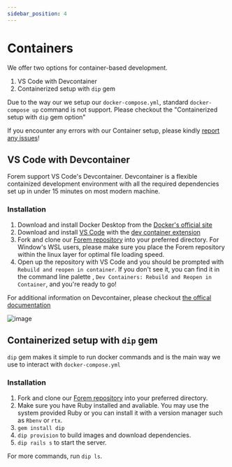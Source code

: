 ```yaml
---
sidebar_position: 4
---
```


# Containers

We offer two options for container-based development.

1. VS Code with Devcontainer
1. Containerized setup with `dip` gem

Due to the way our we setup our `docker-compose.yml`, standard `docker-compose up` command is not support. Please checkout the "Containerized setup with `dip` gem option"

If you encounter any errors with our Container setup, please kindly
[report any issues](https://github.com/forem/forem/issues/new/choose)!

## VS Code with Devcontainer

Forem support VS Code's Devcontainer. Devcontainer is a flexible containized development environment with all the required dependencies set up in under 15 minutes on most modern machine.

### Installation

1. Download and install Docker Desktop from the [Docker's official site](https://www.docker.com/products/docker-desktop/)
1. Download and install [VS Code](https://code.visualstudio.com/) with the [dev container extension](https://marketplace.visualstudio.com/items?itemName=ms-vscode-remote.remote-containers)
1. Fork and clone our [Forem repository](https://github.com/forem/forem) into your preferred directory. For Window's WSL users, please make sure you place the Forem repository within the linux layer for optimal file loading speed.
1. Open up the repository with VS Code and you should be prompted with `Rebuild and reopen in container`. If you don't see it, you can find it in the command line palette , `Dev Containers: Rebuild and Reopen in Container`, and you're ready to go!

For additional information on Devcontainer, please checkout [the offical documentation](https://code.visualstudio.com/docs/devcontainers/containers)

![image](https://github.com/forem/forem/assets/15793250/157a58a4-41f4-4114-bfce-da1380151d8c)

## Containerized setup with `dip` gem

`dip` gem makes it simple to run docker commands and is the main way we use to interact with `docker-compose.yml`

### Installation

1. Fork and clone our [Forem repository](https://github.com/forem/forem) into your preferred directory.
1. Make sure you have Ruby installed and avaliable. You may use the system provided Ruby or you can install it with a version manager such as `Rbenv` or `rtx`.
1. `gem install dip`
1. `dip provision` to build images and download dependencies.
1. `dip rails s` to start the server.

For more commands, run `dip ls`.

